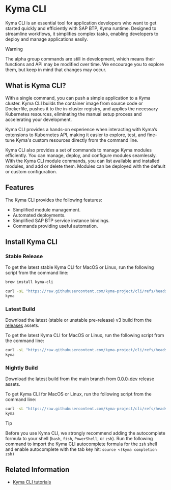 # Kyma CLI

Kyma CLI is an essential tool for application developers who want to get started quickly and efficiently with SAP BTP, Kyma runtime. Designed to streamline workflows, it simplifies complex tasks, enabling developers to deploy and manage applications easily.

> [!WARNING]
> The alpha group commands are still in development, which means their functions and API may be modified over time. We encourage you to explore them, but keep in mind that changes may occur.

## What is Kyma CLI?

With a single command, you can push a simple application to a Kyma cluster. Kyma CLI builds the container image from source code or Dockerfile, pushes it to the in-cluster registry, and applies the necessary Kubernetes resources, eliminating the manual setup process and accelerating your development.

Kyma CLI provides a hands-on experience when interacting with Kyma’s extensions to Kubernetes API, making it easier to explore, test, and fine-tune Kyma's custom resources directly from the command line.

Kyma CLI also provides a set of commands to manage Kyma modules efficiently. You can manage, deploy, and configure modules seamlessly. With the Kyma CLI module commands, you can list available and installed modules, and add or delete them. Modules can be deployed with the default or custom configuration.

## Features

The Kyma CLI provides the following features:

- Simplified module management.
- Automated deployments.
- Simplified SAP BTP service instance bindings.
- Commands providing useful automation.

## Install Kyma CLI

### Stable Release

To get the latest stable Kyma CLI for MacOS or Linux, run the following script from the command line:

<Tabs>
<Tab name="Homebrew">

```sh
brew install kyma-cli
```
</Tab>
<Tab name="GitHub releases">

```sh
curl -sL "https://raw.githubusercontent.com/kyma-project/cli/refs/heads/main/hack/install_cli_stable.sh" | sh -
kyma
```
</Tab>
</Tabs>

### Latest Build

Download the latest (stable or unstable pre-release) v3 build from the [releases](https://github.com/kyma-project/cli/releases) assets.

To get the latest Kyma CLI for MacOS or Linux, run the following script from the command line:

```sh
curl -sL "https://raw.githubusercontent.com/kyma-project/cli/refs/heads/main/hack/install_cli_latest.sh" | sh -
kyma
```

### Nightly Build

Download the latest build from the main branch from [0.0.0-dev](https://github.com/kyma-project/cli/releases/tag/0.0.0-dev) release assets.

To get Kyma CLI for MacOS or Linux, run the following script from the command line:

```sh
curl -sL "https://raw.githubusercontent.com/kyma-project/cli/refs/heads/main/hack/install_cli_nightly.sh" | sh -
kyma
```

> [!TIP]
> Before you use Kyma CLI, we strongly recommend adding the autocomplete formula to your shell (`bash`, `fish`, `PowerShell`, or `zsh`).
> Run the following command to import the Kyma CLI autocomplete formula for the `zsh` shell and enable autocomplete with the tab key hit:
> `source <(kyma completion zsh)`

## Related Information

- [Kyma CLI tutorials](tutorials/README.md)
